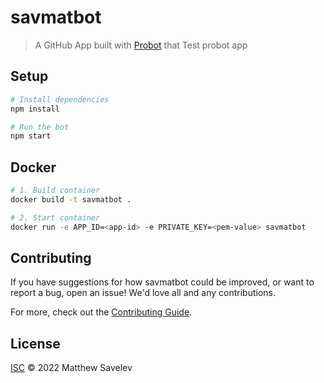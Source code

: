 # savmatbot

> A GitHub App built with [Probot](https://github.com/probot/probot) that Test probot app

## Setup

```sh
# Install dependencies
npm install

# Run the bot
npm start
```

## Docker

```sh
# 1. Build container
docker build -t savmatbot .

# 2. Start container
docker run -e APP_ID=<app-id> -e PRIVATE_KEY=<pem-value> savmatbot
```

## Contributing

If you have suggestions for how savmatbot could be improved, or want to report a bug, open an issue! We'd love all and any contributions.

For more, check out the [Contributing Guide](CONTRIBUTING.md).

## License

[ISC](LICENSE) © 2022 Matthew Savelev
